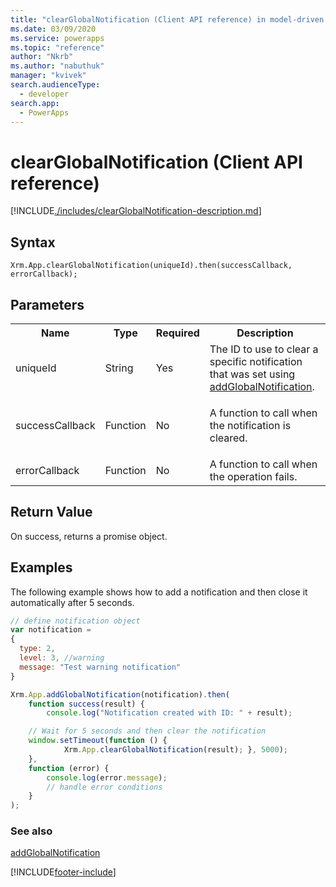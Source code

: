 ```yaml
---
title: "clearGlobalNotification (Client API reference) in model-driven apps| MicrosoftDocs"
ms.date: 03/09/2020
ms.service: powerapps
ms.topic: "reference"
author: "Nkrb"
ms.author: "nabuthuk"
manager: "kvivek"
search.audienceType: 
  - developer
search.app: 
  - PowerApps
---
```

# clearGlobalNotification (Client API reference)

[!INCLUDE[./includes/clearGlobalNotification-description.md](./includes/clearGlobalNotification-description.md)]

## Syntax

`Xrm.App.clearGlobalNotification(uniqueId).then(successCallback, errorCallback);`

## Parameters

<table style="width:100%">
<tr>
<th>Name</th>
<th>Type</th>
<th>Required</th>
<th>Description</th>
</tr>
<tr>
<td>uniqueId</td>
<td>String</td>
<td>Yes</td>
<td>The ID to use to clear a specific notification that was set using <a href="addGlobalNotification.md">addGlobalNotification</a>.
</td>
</tr>
<tr>
<td>successCallback</td>
<td>Function</td>
<td>No</td>
<td><p>A function to call when the notification is cleared.</p>
</td>
</tr>
<tr>
<td>errorCallback</td>
<td>Function</td>
<td>No</td>
<td>A function to call when the operation fails.</td>
</tr>
</table>

## Return Value

On success, returns a promise object.

## Examples

The following example shows how to add a notification and then close it automatically after 5 seconds.

```JavaScript
// define notification object
var notification = 
{
  type: 2,
  level: 3, //warning
  message: "Test warning notification"
}

Xrm.App.addGlobalNotification(notification).then(
    function success(result) {
        console.log("Notification created with ID: " + result);

    // Wait for 5 seconds and then clear the notification
    window.setTimeout(function () { 
            Xrm.App.clearGlobalNotification(result); }, 5000);
    },
    function (error) {
        console.log(error.message);
        // handle error conditions
    }
);
```

### See also

[addGlobalNotification](addGlobalnotification.md)


[!INCLUDE[footer-include](../../../../../includes/footer-banner.md)]
